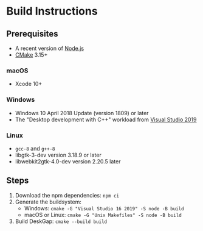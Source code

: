 # Build Instructions

## Prerequisites

* A recent version of [Node.js](http://nodejs.org)
* [CMake](https://cmake.org) 3.15+

### macOS
* Xcode 10+

### Windows
* Windows 10 April 2018 Update (version 1809) or later
* The "Desktop development with C++" workload from [Visual Studio 2019](https://docs.microsoft.com/en-us/visualstudio/releases/2019/release-notes)

### Linux

* `gcc-8` and `g++-8`
* libgtk-3-dev version 3.18.9 or later
* libwebkit2gtk-4.0-dev version 2.20.5 later


## Steps
1. Download the npm dependencies: `npm ci`
2. Generate the buildsystem:
    - Windows: `cmake -G "Visual Studio 16 2019" -S node -B build`
    - macOS or Linux: `cmake -G "Unix Makefiles" -S node -B build`
3. Build DeskGap: `cmake --build build`
